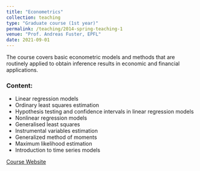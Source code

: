 ```yaml
---
title: "Econometrics"
collection: teaching
type: "Graduate course (1st year)"
permalink: /teaching/2014-spring-teaching-1
venue: "Prof. Andreas Fuster, EPFL"
date: 2021-09-01
---
```


The course covers basic econometric models and methods that are routinely applied to obtain inference results in economic and financial applications.

### Content:
- Linear regression models
- Ordinary least squares estimation
- Hypothesis testing and confidence intervals in linear regression models
- Nonlinear regression models
- Generalised least squares
- Instrumental variables estimation
- Generalized method of moments
- Maximum likelihood estimation
- Introduction to time series models

[Course Website](https://edu.epfl.ch/coursebook/fr/econometrics-FIN-403)
